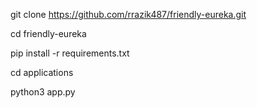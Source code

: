 git clone https://github.com/rrazik487/friendly-eureka.git

cd friendly-eureka

pip install -r requirements.txt

cd applications

python3 app.py
